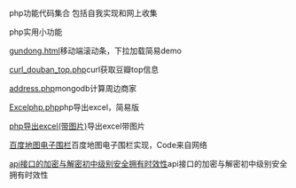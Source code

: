 
php功能代码集合 包括自我实现和网上收集

php实用小功能

[gundong.html](https://github.com/huzhiwei995/home/blob/master/gundong.html)移动端滚动条，下拉加载简易demo

[curl_douban_top.php](https://github.com/huzhiwei995/home/blob/master/curl_douban_top.php)curl获取豆瓣top信息

[address.php](https://github.com/huzhiwei995/home/blob/master/address.php)mongodb计算周边商家

[Excelphp.php](https://github.com/huzhiwei995/home/blob/master/Excelphp.php)php导出excel，简易版

[php导出excel(带图片)](https://github.com/huzhiwei995/home/tree/master/php%E5%AF%BC%E5%87%BAexcel(%E5%B8%A6%E5%9B%BE%E7%89%87))导出excel带图片


[百度地图电子围栏](https://github.com/huzhiwei995/home/tree/master/Map)百度地图电子围栏实现，Code来自网络

[api接口的加密与解密初中级别安全拥有时效性](https://github.com/huzhiwei995/home/tree/master/tp5client)api接口的加密与解密初中级别安全拥有时效性
